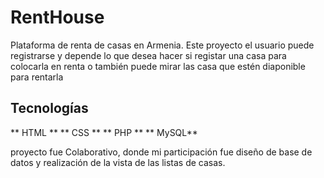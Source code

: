 # RentHouse
Plataforma de renta de casas en Armenia. 
Este proyecto el usuario puede registrarse y depende lo que desea hacer si registar una casa para colocarla en renta o también puede mirar las casa que estén diaponible para rentarla
 
 ## Tecnologías
 
 ** HTML **
 ** CSS **
 ** PHP **
 ** MySQL**


proyecto fue Colaborativo, donde mi participación fue diseño de base de datos y realización de la vista de las listas de casas. 




